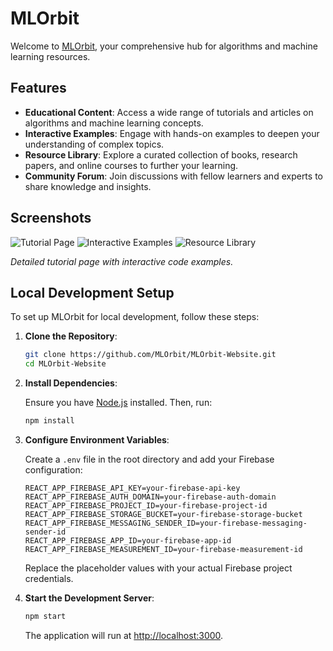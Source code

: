 # MLOrbit

Welcome to [MLOrbit](https://mlorbit.netlify.app), your comprehensive hub for algorithms and machine learning resources.
## Features

- **Educational Content**: Access a wide range of tutorials and articles on algorithms and machine learning concepts.
- **Interactive Examples**: Engage with hands-on examples to deepen your understanding of complex topics.
- **Resource Library**: Explore a curated collection of books, research papers, and online courses to further your learning.
- **Community Forum**: Join discussions with fellow learners and experts to share knowledge and insights.

## Screenshots

![Tutorial Page](https://github.com/user-attachments/assets/a85da001-eb5b-49b6-83ea-bdc7496a596b)
![Interactive Examples](https://github.com/user-attachments/assets/e24f95a1-22ba-4b2a-9940-2e350c4205b6)
![Resource Library](https://github.com/user-attachments/assets/ca6c5a2b-c7ee-4fd5-932d-75f6de91b83d)

*Detailed tutorial page with interactive code examples.*

## Local Development Setup

To set up MLOrbit for local development, follow these steps:

1. **Clone the Repository**:

    ```bash
    git clone https://github.com/MLOrbit/MLOrbit-Website.git
    cd MLOrbit-Website
    ```

2. **Install Dependencies**:

    Ensure you have [Node.js](https://nodejs.org/) installed. Then, run:

    ```bash
    npm install
    ```

3. **Configure Environment Variables**:

    Create a `.env` file in the root directory and add your Firebase configuration:

    ```env
    REACT_APP_FIREBASE_API_KEY=your-firebase-api-key
    REACT_APP_FIREBASE_AUTH_DOMAIN=your-firebase-auth-domain
    REACT_APP_FIREBASE_PROJECT_ID=your-firebase-project-id
    REACT_APP_FIREBASE_STORAGE_BUCKET=your-firebase-storage-bucket
    REACT_APP_FIREBASE_MESSAGING_SENDER_ID=your-firebase-messaging-sender-id
    REACT_APP_FIREBASE_APP_ID=your-firebase-app-id
    REACT_APP_FIREBASE_MEASUREMENT_ID=your-firebase-measurement-id
    ```

    Replace the placeholder values with your actual Firebase project credentials.

4. **Start the Development Server**:

    ```bash
    npm start
    ```

    The application will run at [http://localhost:3000](http://localhost:3000).

